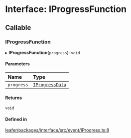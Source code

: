 # Interface: IProgressFunction

## Callable

### IProgressFunction

▸ **IProgressFunction**(`progress`): `void`

#### Parameters

| Name | Type |
| :------ | :------ |
| `progress` | [`IProgressData`](IProgressData.md) |

#### Returns

`void`

#### Defined in

[leafer/packages/interface/src/event/IProgress.ts:8](https://github.com/leaferjs/leafer/blob/c7e50b8/packages/interface/src/event/IProgress.ts#L8)
